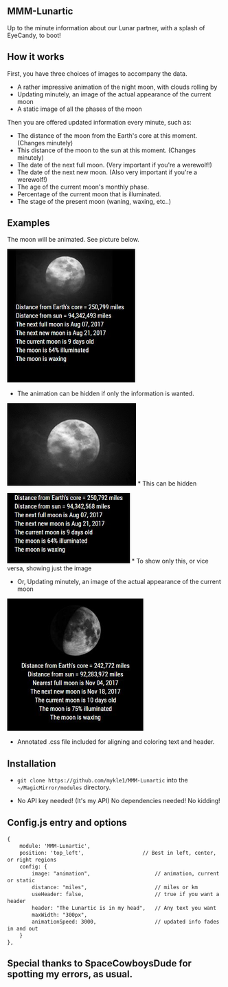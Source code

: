 ## MMM-Lunartic

Up to the minute information about our Lunar partner, with a splash of EyeCandy, to boot!

## How it works

First, you have three choices of images to accompany the data.

* A rather impressive animation of the night moon, with clouds rolling by
* Updating minutely, an image of the actual appearance of the current moon
* A static image of all the phases of the moon

Then you are offered updated information every minute, such as:

* The distance of the moon from the Earth's core at this moment. (Changes minutely)
* This distance of the moon to the sun at this moment. (Changes minutely)
* The date of the next full moon. (Very important if you're a werewolf!)
* The date of the next new moon. (Also very important if you're a werewolf!)
* The age of the current moon's monthly phase. 
* Percentage of the current moon that is illuminated.
* The stage of the present moon (waning, waxing, etc..) 

## Examples

The moon will be animated. See picture below.

![](pix/33.JPG)

* The animation can be hidden if only the information is wanted.

![](pix/moon.gif) * This can be hidden

![](pix/11.JPG) * To show only this, or vice versa, showing just the image

* Or, Updating minutely, an image of the actual appearance of the current moon

![](pix/dd.JPG)

* Annotated .css file included for aligning and coloring text and header.

## Installation

* `git clone https://github.com/mykle1/MMM-Lunartic` into the `~/MagicMirror/modules` directory.

* No API key needed! (It's my API) No dependencies needed! No kidding!


## Config.js entry and options

    {
        module: 'MMM-Lunartic',
        position: 'top_left',                   // Best in left, center, or right regions
        config: { 
			image: "animation",                     // animation, current or static
			distance: "miles",                      // miles or km
			useHeader: false,                       // true if you want a header
			header: "The Lunartic is in my head",   // Any text you want
			maxWidth: "300px",
			animationSpeed: 3000,                   // updated info fades in and out
        }
    },
	

## Special thanks to SpaceCowboysDude for spotting my errors, as usual.
